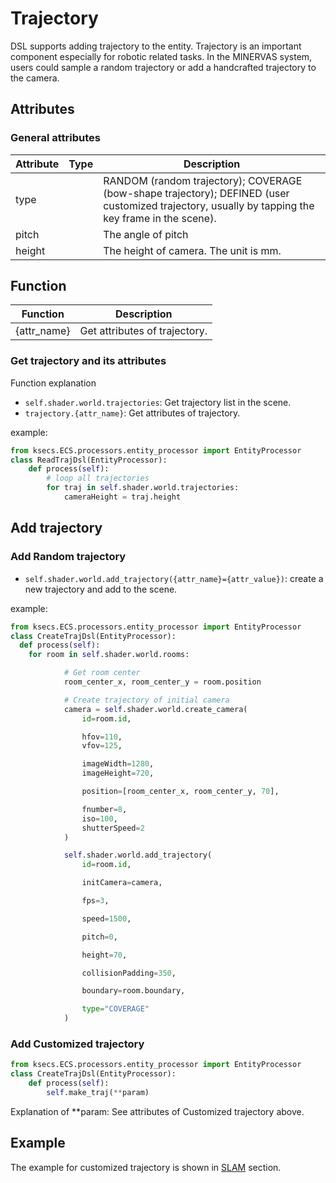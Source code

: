 # Trajectory
DSL supports adding trajectory to the entity. Trajectory is an important component especially for robotic related tasks. In the MINERVAS system, users could sample a random trajectory or add a handcrafted trajectory to the camera.

## Attributes
<!-- ## Trajectory types
Two type of trajectory are supported in the DSL.
1. Random trajectory. It can also be classified by the shape of trajectory.
* Bow-shape trajectory
* Pure random trajectory
2. Customized trajectory. User can generate the customize trajectory by tapping the key frame in the scene. -->

<!-- <span style="color:blue">*Comments:* Default values are missing in the following forms.</span>. -->

### General attributes
|Attribute|Type|Description|
|---|---|---|
|type||RANDOM (random trajectory); COVERAGE (bow-shape trajectory); DEFINED (user customized trajectory, usually by tapping the key frame in the scene).|
|pitch|| The angle of pitch |
|height|| The height of camera. The unit is mm.|

<!-- ### General attributes for RANDOM and COVERAGE type trajectory
|Attribute|Description|
|---|---|
|initCamera|Initialize camera. Input arguments are the same as [Camera](dsl/camera.md). |
|fps| Frames per second |
|speed| trajectory speed (the unit is mm/s) |
|colisionPadding| The radius of collision detection |

#### Specific attributes for RANDOM type trajectory
|Attribute|Description|
|---|---|
|time|duration of time (the unit is s)|

#### Specific attributes for COVERAGE type trajectory
|Attribute|Description|
|---|---|
|boundary|Restriction range of trajectory| -->
<!-- ### Specific attributes for DEFINED type trajectory -->
<!-- <span style="color:blue">*Comments:* This parameter list needs revision (e.g., description of keyPoints is incorrect).</span>.  -->

<!-- |Attribute|Description|Default value|Required|Remark|
|---|---|---|---|---|
|imageWidth|The width of rendered image||Yes||
|imageHeight|The height of rendered image||Yes||
|keyPoints| (Key points in image space. pixel indicies: [[[[x1, y1], [x2, y2], ...]]]) | | Yes | Three dimensional list. 1. list of keypoints set 2. list of pixel coordinates. 3. pixel coordinates|
|fps| Frames per second | | No | Required if `frameCount` is not specified |
|speed| trajectory speed (the unit is mm/s) | | No | Required if `frameCount` is not specified|
|speedMode| Mode for randomized speed, 0: initial randomization 1: procedual randomization | | No | Required if `speed` is specified |
|frameCount| Total frame count | | No | Required if `fps` is not specified |
|pitchMode| Mode of pitch randomization, 0: initial randomization, 1: procedual randomization | | Yes ||
|hfow| Horizontal field of view (the unit is degree) | | No | Required if camera type is default or 'PERSPECTIVE' |
|vfow| Vertical field of view (the unit is degree) | | No | Required if camera type is default or 'PERSPECTIVE' |
|orthoWidth| horizontal field of view (the unit is mm) | | No | Required if camera type is default or 'PERSPECTIVE' |
|orthoHeight| vertical field of view (the unit is mm) | | No | Required if camera type is default or 'PERSPECTIVE' |
|heightMode| Mode of camera height, 0: initial randomization, 1: procedual randomization | | Yes || -->

## Function
|Function   |Description    |
|---    |---    |
|{attr_name}| Get attributes of trajectory.|

### Get trajectory and its attributes

Function explanation
* `self.shader.world.trajectories`: Get trajectory list in the scene.
* `trajectory.{attr_name}`: Get attributes of trajectory.

example:
```python
from ksecs.ECS.processors.entity_processor import EntityProcessor
class ReadTrajDsl(EntityProcessor):
    def process(self):
        # loop all trajectories
        for traj in self.shader.world.trajectories:
            cameraHeight = traj.height
```

## Add trajectory
### Add Random trajectory
* `self.shader.world.add_trajectory({attr_name}={attr_value})`: create a new trajectory and add to the scene.

example:
```python
from ksecs.ECS.processors.entity_processor import EntityProcessor
class CreateTrajDsl(EntityProcessor):
  def process(self):
    for room in self.shader.world.rooms:

            # Get room center
            room_center_x, room_center_y = room.position

            # Create trajectory of initial camera
            camera = self.shader.world.create_camera(
                id=room.id,

                hfov=110,
                vfov=125,

                imageWidth=1280,
                imageHeight=720,

                position=[room_center_x, room_center_y, 70],

                fnumber=8,
                iso=100,
                shutterSpeed=2
            )

            self.shader.world.add_trajectory(
                id=room.id,

                initCamera=camera,

                fps=3,

                speed=1500,

                pitch=0,

                height=70,

                collisionPadding=350,

                boundary=room.boundary,

                type="COVERAGE"
            )
```

### Add Customized trajectory

```python
from ksecs.ECS.processors.entity_processor import EntityProcessor
class CreateTrajDsl(EntityProcessor):
    def process(self):
        self.make_traj(**param)
```

Explanation of **param: See attributes of Customized trajectory above.

## Example
The example for customized trajectory is shown in [SLAM](../examples/trajectory_sampling.md) section.
<!-- <span style="color:blue">*Comments:* Default values are missing in the following forms.</span>. -->